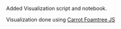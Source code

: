 Added Visualization script and notebook.

Visualization done using [Carrot Foamtree JS](https://carrotsearch.com/foamtree/)
